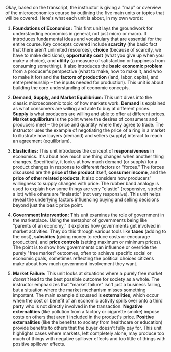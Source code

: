 Okay, based on the transcript, the instructor is giving a "map" or overview of the microeconomics course by outlining the five main units or topics that will be covered. Here's what each unit is about, in my own words:

1. **Foundations of Economics:** This first unit lays the groundwork for understanding economics in general, not just micro or macro. It introduces fundamental ideas and vocabulary that are essential for the entire course. Key concepts covered include **scarcity** (the basic fact that there aren't unlimited resources), **choice** (because of scarcity, we have to make decisions), **opportunity cost** (what you give up when you make a choice), and **utility** (a measure of satisfaction or happiness from consuming something). It also introduces the **basic economic problem** from a producer's perspective (what to make, how to make it, and who to make it for) and the **factors of production** (land, labor, capital, and entrepreneurship – the inputs needed for production). This unit is about building the core understanding of economic concepts.
    
2. **Demand, Supply, and Market Equilibrium:** This unit dives into the classic microeconomic topic of how markets work. **Demand** is explained as what consumers are willing and able to buy at different prices. **Supply** is what producers are willing and able to offer at different prices. **Market equilibrium** is the point where the desires of consumers and producers meet – the price and quantity where they agree to trade. The instructor uses the example of negotiating the price of a ring in a market to illustrate how buyers (demand) and sellers (supply) interact to reach an agreement (equilibrium).
    
3. **Elasticities:** This unit introduces the concept of **responsiveness** in economics. It's about how much one thing changes when another thing changes. Specifically, it looks at how much demand (or supply) for a product changes in response to different factors or "forces." The forces discussed are the **price of the product** itself, **consumer income**, and the **price of other related products**. It also considers how producers' willingness to supply changes with price. The rubber band analogy is used to explain how some things are very "elastic" (responsive, stretch a lot) while others are "inelastic" (not very responsive). This unit helps reveal the underlying factors influencing buying and selling decisions beyond just the basic price point.
    
4. **Government Intervention:** This unit examines the role of government in the marketplace. Using the metaphor of governments being like "parents of an economy," it explores how governments get involved in market activities. They do this through various tools like **taxes** (adding to the cost), **subsidies** (giving money to reduce costs or encourage production), and **price controls** (setting maximum or minimum prices). The point is to show how governments can influence or override the purely "free market" outcomes, often to achieve specific social or economic goals, sometimes reflecting the political choices citizens make about how much government involvement they want.
    
5. **Market Failure:** This unit looks at situations where a purely free market _doesn't_ lead to the best possible outcome for society as a whole. The instructor emphasizes that "market failure" isn't just a business failing, but a situation where the market mechanism misses something important. The main example discussed is **externalities**, which occur when the cost or benefit of an economic activity spills over onto a third party who is not directly involved in the transaction. **Negative externalities** (like pollution from a factory or cigarette smoke) impose costs on others that aren't included in the product's price. **Positive externalities** (like the benefits to society from healthcare or education) provide benefits to others that the buyer doesn't fully pay for. This unit highlights cases where markets, left completely alone, may produce too much of things with negative spillover effects and too little of things with positive spillover effects.